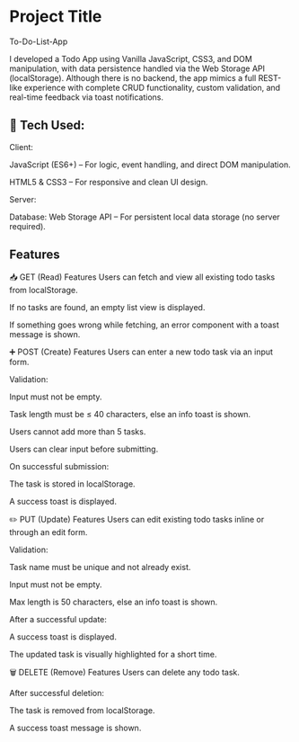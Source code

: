 
# Project Title

To-Do-List-App

I developed a Todo App using Vanilla JavaScript, CSS3, and DOM manipulation, with data persistence handled via the Web Storage API (localStorage).  Although there is no backend, the app mimics a full REST-like experience with complete CRUD functionality, custom validation, and real-time feedback via toast notifications.


## 🔧 Tech Used:
Client:

JavaScript (ES6+) – For logic, event handling, and direct DOM manipulation.

HTML5 & CSS3 – For responsive and clean UI design.

Server:

Database: Web Storage API – For persistent local data storage (no server required).


## Features

📥 GET (Read) Features
Users can fetch and view all existing todo tasks from localStorage.

If no tasks are found, an empty list view is displayed.

If something goes wrong while fetching, an error component with a toast message is shown.

➕ POST (Create) Features
Users can enter a new todo task via an input form.

Validation:

Input must not be empty.

Task length must be ≤ 40 characters, else an info toast is shown.

Users cannot add more than 5 tasks.

Users can clear input before submitting.

On successful submission:

The task is stored in localStorage.

A success toast is displayed.

✏️ PUT (Update) Features
Users can edit existing todo tasks inline or through an edit form.

Validation:

Task name must be unique and not already exist.

Input must not be empty.

Max length is 50 characters, else an info toast is shown.

After a successful update:

A success toast is displayed.

The updated task is visually highlighted for a short time.

🗑️ DELETE (Remove) Features
Users can delete any todo task.

After successful deletion:

The task is removed from localStorage.

A success toast message is shown.